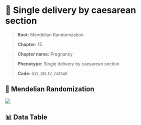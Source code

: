 # 🧪 Single delivery by caesarean section

> **Root:** Mendelian Randomization

> **Chapter:** 15  

> **Chapter name:** Pregnancy

> **Phenotype:** Single delivery by caesarean section  

> **Code:** `O15_DELIV_CAESAR`

## 🧬 Mendelian Randomization  

<img src="/MR/Figures/Forward/O15_DELIV_CAESAR.png"/>

## 📊 Data Table

<CsvTableMRF src="/public/MR/Data/Forward/O15_DELIV_CAESAR.csv"/>
